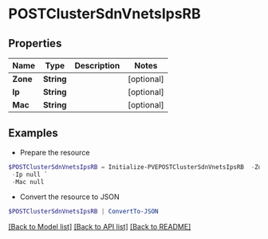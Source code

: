 # POSTClusterSdnVnetsIpsRB
## Properties

Name | Type | Description | Notes
------------ | ------------- | ------------- | -------------
**Zone** | **String** |  | [optional] 
**Ip** | **String** |  | [optional] 
**Mac** | **String** |  | [optional] 

## Examples

- Prepare the resource
```powershell
$POSTClusterSdnVnetsIpsRB = Initialize-PVEPOSTClusterSdnVnetsIpsRB  -Zone null `
 -Ip null `
 -Mac null
```

- Convert the resource to JSON
```powershell
$POSTClusterSdnVnetsIpsRB | ConvertTo-JSON
```

[[Back to Model list]](../README.md#documentation-for-models) [[Back to API list]](../README.md#documentation-for-api-endpoints) [[Back to README]](../README.md)

